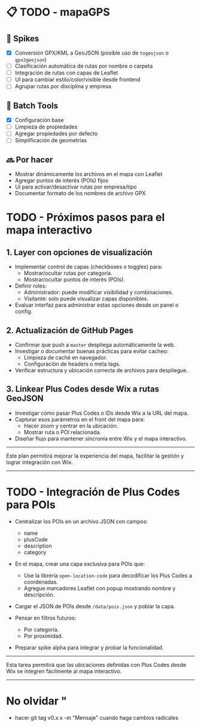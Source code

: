 # 📋 TODO - mapaGPS

## 🧪 Spikes
- [x] Conversión GPX/KML a GeoJSON (posible uso de `togeojson` o `gpx2geojson`)
- [ ] Clasificación automática de rutas por nombre o carpeta
- [ ] Integración de rutas con capas de Leaflet
- [ ] UI para cambiar estilo/color/visible desde frontend
- [ ] Agrupar rutas por disciplina y empresa

## 🧹 Batch Tools
- [x] Configuración base
- [ ] Limpieza de propiedades
- [ ] Agregar propiedades por defecto
- [ ] Simplificación de geometrías

## 🔜 Por hacer
- Mostrar dinámicamente los archivos en el mapa con Leaflet
- Agregar puntos de interés (POIs) fijos
- UI para activar/desactivar rutas por empresa/tipo
- Documentar formato de los nombres de archivo GPX

# TODO - Próximos pasos para el mapa interactivo

## 1. Layer con opciones de visualización
- Implementar control de capas (checkboxes o toggles) para:
  - Mostrar/ocultar rutas por categoría.
  - Mostrar/ocultar puntos de interés (POIs).
- Definir roles:
  - Administrador: puede modificar visibilidad y combinaciones.
  - Visitante: solo puede visualizar capas disponibles.
- Evaluar interfaz para administrar estas opciones desde un panel o config.

## 2. Actualización de GitHub Pages
- Confirmar que push a `master` despliega automáticamente la web.
- Investigar o documentar buenas prácticas para evitar cacheo:
  - Limpieza de caché en navegador.
  - Configuración de headers o meta tags.
- Verificar estructura y ubicación correcta de archivos para despliegue.

## 3. Linkear Plus Codes desde Wix a rutas GeoJSON
- Investigar cómo pasar Plus Codes o IDs desde Wix a la URL del mapa.
- Capturar esos parámetros en el front del mapa para:
  - Hacer zoom y centrar en la ubicación.
  - Mostrar ruta o POI relacionada.
- Diseñar flujo para mantener sincronía entre Wix y el mapa interactivo.

---

Este plan permitirá mejorar la experiencia del mapa, facilitar la gestión y lograr integración con Wix.

---


# TODO - Integración de Plus Codes para POIs

- Centralizar los POIs en un archivo JSON con campos:
  - name
  - plusCode
  - description
  - category

- En el mapa, crear una capa exclusiva para POIs que:
  - Use la librería `open-location-code` para decodificar los Plus Codes a coordenadas.
  - Agregue marcadores Leaflet con popup mostrando nombre y descripción.

- Cargar el JSON de POIs desde `/data/pois.json` y poblar la capa.

- Pensar en filtros futuros:
  - Por categoría.
  - Por proximidad.

- Preparar spike alpha para integrar y probar la funcionalidad.

---

Esta tarea permitirá que las ubicaciones definidas con Plus Codes desde Wix se integren fácilmente al mapa interactivo.

---


# No olvidar "
- hacer git tag v0.x.x -m "Mensaje" cuando haga cambios radicales

